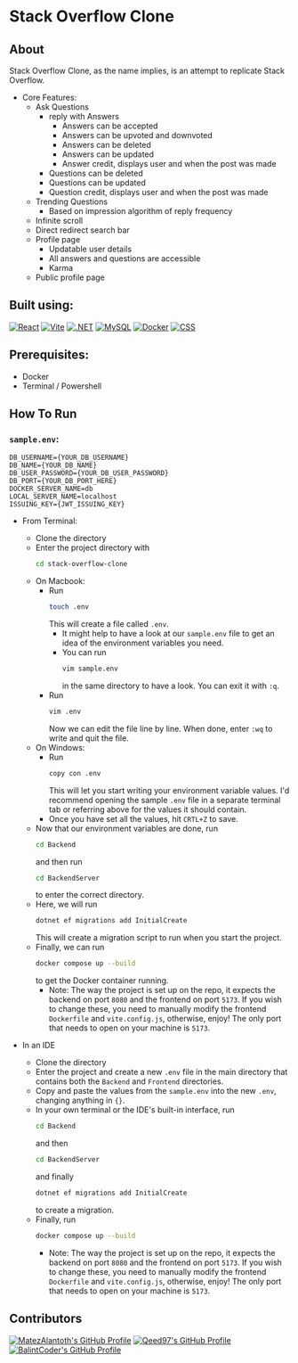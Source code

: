 # Stack Overflow Clone

## About
Stack Overflow Clone, as the name implies, is an attempt to replicate Stack Overflow.
- Core Features:
  - Ask Questions
    - reply with Answers
      - Answers can be accepted
      - Answers can be upvoted and downvoted
      - Answers can be deleted
      - Answers can be updated
      - Answer credit, displays user and when the post was made
    - Questions can be deleted
    - Questions can be updated
    - Question credit, displays user and when the post was made
  - Trending Questions
    - Based on impression algorithm of reply frequency
  - Infinite scroll
  - Direct redirect search bar
  - Profile page
    - Updatable user details
    - All answers and questions are accessible
    - Karma
  - Public profile page

## Built using:
<p align="left">
  <a href="https://react.dev/" target="_blank"><img src="https://img.shields.io/badge/React-61DAFB?style=for-the-badge&logo=react&logoColor=white" alt="React"/></a>
  <a href="https://vitejs.dev/" target="_blank"><img src="https://img.shields.io/badge/Vite-646CFF?style=for-the-badge&logo=vite&logoColor=white" alt="Vite"/></a>
  <a href="https://dotnet.microsoft.com/en-us/" target="_blank"><img src="https://img.shields.io/badge/.NET-512BD4?style=for-the-badge&logo=dotnet&logoColor=white" alt=".NET"/></a>
  <a href="https://www.mysql.com/" target="_blank"><img src="https://img.shields.io/badge/MySQL-4479A1?style=for-the-badge&logo=mysql&logoColor=white" alt="MySQL"/></a>
  <a href="https://www.docker.com/" target="_blank"><img src="https://img.shields.io/badge/Docker-2496ED?style=for-the-badge&logo=docker&logoColor=white" alt="Docker"/></a>
  <a href="https://developer.mozilla.org/en-US/docs/Web/CSS" target="_blank"><img src="https://img.shields.io/badge/CSS-1572B6?style=for-the-badge&logo=css3&logoColor=white" alt="CSS"/></a>
</p>


## Prerequisites: 
- Docker
- Terminal / Powershell

## How To Run

### `sample.env`: 
```
DB_USERNAME={YOUR_DB_USERNAME}
DB_NAME={YOUR_DB_NAME}
DB_USER_PASSWORD={YOUR_DB_USER_PASSWORD}
DB_PORT={YOUR_DB_PORT_HERE}
DOCKER_SERVER_NAME=db
LOCAL_SERVER_NAME=localhost
ISSUING_KEY={JWT_ISSUING_KEY}
```

- From Terminal:
  - Clone the directory
  - Enter the project directory with 
    ```bash
    cd stack-overflow-clone
    ```
  - On Macbook:
    - Run 
      ```bash
      touch .env
      ``` 
      This will create a file called `.env`.
      - It might help to have a look at our `sample.env` file to get an idea of the environment variables you need.
      - You can run 
        ```bash
        vim sample.env
        ``` 
        in the same directory to have a look. You can exit it with `:q`.
    - Run 
      ```bash
      vim .env
      ``` 
      Now we can edit the file line by line. When done, enter `:wq` to write and quit the file.
  - On Windows:
    - Run 
      ```bash
      copy con .env
      ``` 
      This will let you start writing your environment variable values. I'd recommend opening the sample `.env` file in a separate terminal tab or referring above for the values it should contain.
    - Once you have set all the values, hit `CRTL+Z` to save.
  - Now that our environment variables are done, run 
    ```bash
    cd Backend
    ``` 
    and then run 
    ```bash
    cd BackendServer
    ``` 
    to enter the correct directory.
  - Here, we will run 
    ```bash
    dotnet ef migrations add InitialCreate
    ``` 
    This will create a migration script to run when you start the project.
  - Finally, we can run 
    ```bash
    docker compose up --build
    ``` 
    to get the Docker container running.
    - Note: The way the project is set up on the repo, it expects the backend on port `8080` and the frontend on port `5173`. If you wish to change these, you need to manually modify the frontend `Dockerfile` and `vite.config.js`, otherwise, enjoy! The only port that needs to open on your machine is `5173`.

- In an IDE
  - Clone the directory
  - Enter the project and create a new `.env` file in the main directory that contains both the `Backend` and `Frontend` directories.
  - Copy and paste the values from the `sample.env` into the new `.env`, changing anything in `{}`.
  - In your own terminal or the IDE's built-in interface, run 
    ```bash
    cd Backend
    ``` 
    and then 
    ```bash
    cd BackendServer
    ``` 
    and finally 
    ```bash
    dotnet ef migrations add InitialCreate
    ``` 
    to create a migration.
  - Finally, run 
    ```bash
    docker compose up --build
    ```
    - Note: The way the project is set up on the repo, it expects the backend on port `8080` and the frontend on port `5173`. If you wish to change these, you need to manually modify the frontend `Dockerfile` and `vite.config.js`, otherwise, enjoy! The only port that needs to open on your machine is `5173`.

## Contributors
[![MatezAlantoth's GitHub Profile](https://img.shields.io/badge/GitHub-MatezAlantoth-blue?style=for-the-badge&logo=github&logoColor=white)](https://github.com/matezalantoth)
[![Qeed97's GitHub Profile](https://img.shields.io/badge/GitHub-Qeed97-blue?style=for-the-badge&logo=github&logoColor=white)](https://github.com/qeed97)
[![BalintCoder's GitHub Profile](https://img.shields.io/badge/GitHub-BalintCoder-blue?style=for-the-badge&logo=github&logoColor=white)](https://github.com/BalintCoder)

